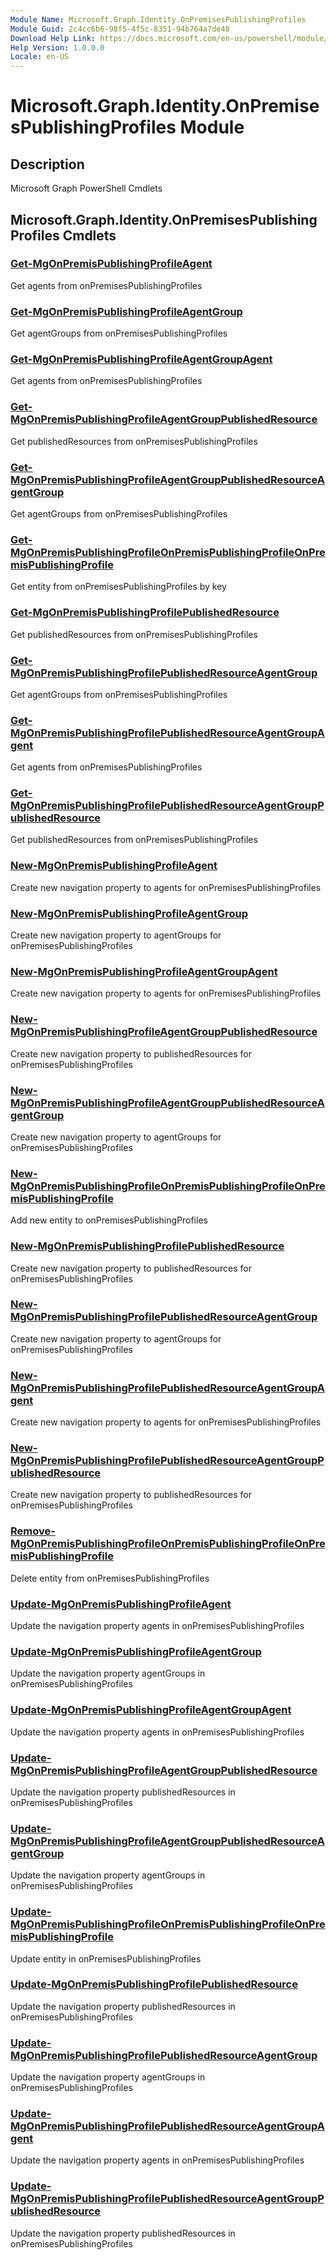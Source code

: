 ```yaml
---
Module Name: Microsoft.Graph.Identity.OnPremisesPublishingProfiles
Module Guid: 2c4cc6b6-98f5-4f5c-8351-94b764a7de48
Download Help Link: https://docs.microsoft.com/en-us/powershell/module/microsoft.graph.identity.onpremisespublishingprofiles
Help Version: 1.0.0.0
Locale: en-US
---
```


# Microsoft.Graph.Identity.OnPremisesPublishingProfiles Module
## Description
Microsoft Graph PowerShell Cmdlets

## Microsoft.Graph.Identity.OnPremisesPublishingProfiles Cmdlets
### [Get-MgOnPremisPublishingProfileAgent](Get-MgOnPremisPublishingProfileAgent.md)
Get agents from onPremisesPublishingProfiles

### [Get-MgOnPremisPublishingProfileAgentGroup](Get-MgOnPremisPublishingProfileAgentGroup.md)
Get agentGroups from onPremisesPublishingProfiles

### [Get-MgOnPremisPublishingProfileAgentGroupAgent](Get-MgOnPremisPublishingProfileAgentGroupAgent.md)
Get agents from onPremisesPublishingProfiles

### [Get-MgOnPremisPublishingProfileAgentGroupPublishedResource](Get-MgOnPremisPublishingProfileAgentGroupPublishedResource.md)
Get publishedResources from onPremisesPublishingProfiles

### [Get-MgOnPremisPublishingProfileAgentGroupPublishedResourceAgentGroup](Get-MgOnPremisPublishingProfileAgentGroupPublishedResourceAgentGroup.md)
Get agentGroups from onPremisesPublishingProfiles

### [Get-MgOnPremisPublishingProfileOnPremisPublishingProfileOnPremisPublishingProfile](Get-MgOnPremisPublishingProfileOnPremisPublishingProfileOnPremisPublishingProfile.md)
Get entity from onPremisesPublishingProfiles by key

### [Get-MgOnPremisPublishingProfilePublishedResource](Get-MgOnPremisPublishingProfilePublishedResource.md)
Get publishedResources from onPremisesPublishingProfiles

### [Get-MgOnPremisPublishingProfilePublishedResourceAgentGroup](Get-MgOnPremisPublishingProfilePublishedResourceAgentGroup.md)
Get agentGroups from onPremisesPublishingProfiles

### [Get-MgOnPremisPublishingProfilePublishedResourceAgentGroupAgent](Get-MgOnPremisPublishingProfilePublishedResourceAgentGroupAgent.md)
Get agents from onPremisesPublishingProfiles

### [Get-MgOnPremisPublishingProfilePublishedResourceAgentGroupPublishedResource](Get-MgOnPremisPublishingProfilePublishedResourceAgentGroupPublishedResource.md)
Get publishedResources from onPremisesPublishingProfiles

### [New-MgOnPremisPublishingProfileAgent](New-MgOnPremisPublishingProfileAgent.md)
Create new navigation property to agents for onPremisesPublishingProfiles

### [New-MgOnPremisPublishingProfileAgentGroup](New-MgOnPremisPublishingProfileAgentGroup.md)
Create new navigation property to agentGroups for onPremisesPublishingProfiles

### [New-MgOnPremisPublishingProfileAgentGroupAgent](New-MgOnPremisPublishingProfileAgentGroupAgent.md)
Create new navigation property to agents for onPremisesPublishingProfiles

### [New-MgOnPremisPublishingProfileAgentGroupPublishedResource](New-MgOnPremisPublishingProfileAgentGroupPublishedResource.md)
Create new navigation property to publishedResources for onPremisesPublishingProfiles

### [New-MgOnPremisPublishingProfileAgentGroupPublishedResourceAgentGroup](New-MgOnPremisPublishingProfileAgentGroupPublishedResourceAgentGroup.md)
Create new navigation property to agentGroups for onPremisesPublishingProfiles

### [New-MgOnPremisPublishingProfileOnPremisPublishingProfileOnPremisPublishingProfile](New-MgOnPremisPublishingProfileOnPremisPublishingProfileOnPremisPublishingProfile.md)
Add new entity to onPremisesPublishingProfiles

### [New-MgOnPremisPublishingProfilePublishedResource](New-MgOnPremisPublishingProfilePublishedResource.md)
Create new navigation property to publishedResources for onPremisesPublishingProfiles

### [New-MgOnPremisPublishingProfilePublishedResourceAgentGroup](New-MgOnPremisPublishingProfilePublishedResourceAgentGroup.md)
Create new navigation property to agentGroups for onPremisesPublishingProfiles

### [New-MgOnPremisPublishingProfilePublishedResourceAgentGroupAgent](New-MgOnPremisPublishingProfilePublishedResourceAgentGroupAgent.md)
Create new navigation property to agents for onPremisesPublishingProfiles

### [New-MgOnPremisPublishingProfilePublishedResourceAgentGroupPublishedResource](New-MgOnPremisPublishingProfilePublishedResourceAgentGroupPublishedResource.md)
Create new navigation property to publishedResources for onPremisesPublishingProfiles

### [Remove-MgOnPremisPublishingProfileOnPremisPublishingProfileOnPremisPublishingProfile](Remove-MgOnPremisPublishingProfileOnPremisPublishingProfileOnPremisPublishingProfile.md)
Delete entity from onPremisesPublishingProfiles

### [Update-MgOnPremisPublishingProfileAgent](Update-MgOnPremisPublishingProfileAgent.md)
Update the navigation property agents in onPremisesPublishingProfiles

### [Update-MgOnPremisPublishingProfileAgentGroup](Update-MgOnPremisPublishingProfileAgentGroup.md)
Update the navigation property agentGroups in onPremisesPublishingProfiles

### [Update-MgOnPremisPublishingProfileAgentGroupAgent](Update-MgOnPremisPublishingProfileAgentGroupAgent.md)
Update the navigation property agents in onPremisesPublishingProfiles

### [Update-MgOnPremisPublishingProfileAgentGroupPublishedResource](Update-MgOnPremisPublishingProfileAgentGroupPublishedResource.md)
Update the navigation property publishedResources in onPremisesPublishingProfiles

### [Update-MgOnPremisPublishingProfileAgentGroupPublishedResourceAgentGroup](Update-MgOnPremisPublishingProfileAgentGroupPublishedResourceAgentGroup.md)
Update the navigation property agentGroups in onPremisesPublishingProfiles

### [Update-MgOnPremisPublishingProfileOnPremisPublishingProfileOnPremisPublishingProfile](Update-MgOnPremisPublishingProfileOnPremisPublishingProfileOnPremisPublishingProfile.md)
Update entity in onPremisesPublishingProfiles

### [Update-MgOnPremisPublishingProfilePublishedResource](Update-MgOnPremisPublishingProfilePublishedResource.md)
Update the navigation property publishedResources in onPremisesPublishingProfiles

### [Update-MgOnPremisPublishingProfilePublishedResourceAgentGroup](Update-MgOnPremisPublishingProfilePublishedResourceAgentGroup.md)
Update the navigation property agentGroups in onPremisesPublishingProfiles

### [Update-MgOnPremisPublishingProfilePublishedResourceAgentGroupAgent](Update-MgOnPremisPublishingProfilePublishedResourceAgentGroupAgent.md)
Update the navigation property agents in onPremisesPublishingProfiles

### [Update-MgOnPremisPublishingProfilePublishedResourceAgentGroupPublishedResource](Update-MgOnPremisPublishingProfilePublishedResourceAgentGroupPublishedResource.md)
Update the navigation property publishedResources in onPremisesPublishingProfiles


